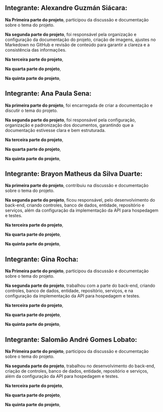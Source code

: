 ## Integrante: Alexandre Guzmán Siácara:

**Na Primeira parte do projeto**, participou da discussão e documentação sobre o tema do projeto.

**Na segunda parte do projeto**, foi responsável pela organização e configuração da documentação do projeto, criação de imagens, ajustes no Markedown no GitHub e revisão de conteúdo para garantir a clareza e a consistência das informações.

**Na terceira parte do projeto**, 

**Na quarta parte do projeto**, 

**Na quinta parte do projeto**,

## Integrante: Ana Paula Sena:

**Na primeira parte do projeto**, foi encarregada de criar a documentação e discutir o tema do projeto.

**Na segunda parte do projeto**,  foi responsável pela configuração, organização e padronização dos documentos, garantindo que a documentação estivesse clara e bem estruturada.

**Na terceira parte do projeto**, 

**Na quarta parte do projeto**, 

**Na quinta parte do projeto**,

## Integrante: Brayon Matheus da Silva Duarte:

**Na primeira parte do projeto**, contribuiu na discussão e documentação sobre o tema do projeto.

**Na segunda parte do projeto**, ficou responsável, pelo desenvolvimento do back-end, criando controles, banco de dados, entidade, repositório e serviços, além da configuração da implementação da API para hospedagem e testes.

**Na terceira parte do projeto**, 

**Na quarta parte do projeto**, 

**Na quinta parte do projeto**,

## Integrante: Gina Rocha:

**Na Primeira parte do projeto**, participou da discussão e documentação sobre o tema do projeto.

**Na segunda parte do projeto**, trabalhou com a parte do back-end, criando controles, banco de dados, entidade, repositório, serviços, e na configuração da implementação da API para hospedagem e testes.

**Na terceira parte do projeto**, 

**Na quarta parte do projeto**, 

**Na quinta parte do projeto**,

## Integrante: Salomão André Gomes Lobato:

**Na Primeira parte do projeto**, participou da discussão e documentação sobre o tema do projeto.

**Na segunda parte do projeto**, trabalhou no desenvolvimento do back-end, criação de controles, banco de dados, entidade, repositório e serviços, além da configuração da API para hospedagem e testes.

**Na terceira parte do projeto**, 

**Na quarta parte do projeto**, 

**Na quinta parte do projeto**,
